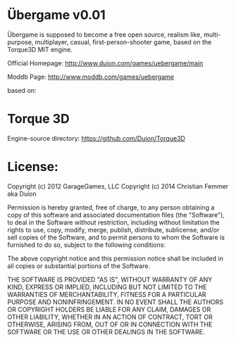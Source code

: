 Übergame v0.01
===============

Übergame is supposed to become a free open source, realism like, multi-purpose,
multiplayer, casual, first-person-shooter game, based on the Torque3D MIT engine.

Official Homepage:
http://www.duion.com/games/uebergame/main

Moddb Page:
http://www.moddb.com/games/uebergame


based on:

Torque 3D
===============

Engine-source directory: https://github.com/Duion/Torque3D


License:
===============
Copyright (c) 2012 GarageGames, LLC
Copyright (c) 2014 Christian Femmer aka Duion

Permission is hereby granted, free of charge, to any person obtaining a copy
of this software and associated documentation files (the "Software"), to
deal in the Software without restriction, including without limitation the
rights to use, copy, modify, merge, publish, distribute, sublicense, and/or
sell copies of the Software, and to permit persons to whom the Software is
furnished to do so, subject to the following conditions:

The above copyright notice and this permission notice shall be included in
all copies or substantial portions of the Software.

THE SOFTWARE IS PROVIDED "AS IS", WITHOUT WARRANTY OF ANY KIND, EXPRESS OR
IMPLIED, INCLUDING BUT NOT LIMITED TO THE WARRANTIES OF MERCHANTABILITY,
FITNESS FOR A PARTICULAR PURPOSE AND NONINFRINGEMENT. IN NO EVENT SHALL THE
AUTHORS OR COPYRIGHT HOLDERS BE LIABLE FOR ANY CLAIM, DAMAGES OR OTHER
LIABILITY, WHETHER IN AN ACTION OF CONTRACT, TORT OR OTHERWISE, ARISING
FROM, OUT OF OR IN CONNECTION WITH THE SOFTWARE OR THE USE OR OTHER DEALINGS
IN THE SOFTWARE.


